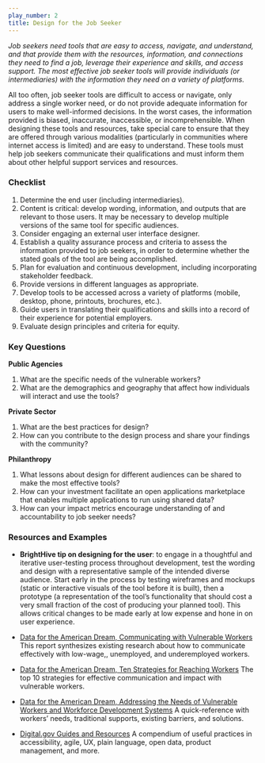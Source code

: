 ```yaml
---
play_number: 2
title: Design for the Job Seeker
---
```


*Job seekers need tools that are easy to access, navigate, and understand, and that provide them with the resources, information, and connections they need to find a job, leverage their experience and skills, and access support. The most effective job seeker tools will provide individuals (or intermediaries) with the information they need on a variety of platforms.*

All too often, job seeker tools are difficult to access or navigate, only address a single worker need, or do not provide adequate information for users to make well-informed decisions. In the worst cases, the information provided is biased, inaccurate, inaccessible, or incomprehensible. When designing these tools and resources, take special care to ensure that they are offered through various modalities (particularly in communities where internet access is limited) and are easy to understand. These tools must help job seekers communicate their qualifications and must inform them about other helpful support services and resources.

### Checklist
1. Determine the end user (including intermediaries).
2. Content is critical: develop wording, information, and outputs that are relevant to those users. It may be necessary to develop multiple versions of the same tool for specific audiences.
3. Consider engaging an external user interface designer.
4. Establish a quality assurance process and criteria to assess the information provided to job seekers, in order to determine whether the stated goals of the tool are being accomplished.
5. Plan for evaluation and continuous development, including incorporating stakeholder feedback. 
6. Provide versions in different languages as appropriate.
7. Develop tools to be accessed across a variety of platforms (mobile, desktop, phone, printouts, brochures, etc.).
8. Guide users in translating their qualifications and skills into a record of their experience for potential employers.
9. Evaluate design principles and criteria for equity.

### Key Questions
**Public Agencies**
1. What are the specific needs of the vulnerable workers?
2. What are the demographics and geography that affect how individuals will interact and use the tools?

**Private Sector**
1. What are the best practices for design?
2. How can you contribute to the design process and share your findings with the community?

**Philanthropy**
1. What lessons about design for different audiences can be shared to make the most effective tools?
2. How can your investment facilitate an open applications marketplace that enables multiple applications to run using shared data?
3. How can your impact metrics encourage understanding of and accountability to job seeker needs?

### Resources and Examples
* **BrightHive tip on designing for the user**: to engage in a thoughtful and iterative user-testing process throughout development, test the wording and design with a representative sample of the intended diverse audience. Start early in the process by testing wireframes and mockups (static or interactive visuals of the tool before it is built), then a prototype (a representation of the tool’s functionality that should cost a very small fraction of the cost of producing your planned tool). This allows critical changes to be made early at low expense and hone in on user experience.

* [Data for the American Dream, Communicating with Vulnerable Workers](https://d4ad.com/wp-content/uploads/2020/06/Communication-Research-Brief.pdf)
    This report synthesizes existing research about how to communicate effectively with low-wage,, unemployed, and underemployed workers. 

* [Data for the American Dream, Ten Strategies for Reaching Workers](https://d4ad.com/wp-content/uploads/2020/06/D4AD-Needs-of-Workers.pdf)
    The top 10 strategies for effective communication and impact with vulnerable workers.

* [Data for the American Dream, Addressing the Needs of Vulnerable Workers and Workforce Development Systems](https://d4ad.com/wp-content/uploads/2020/06/D4AD-Needs-of-Workers.pdf)
    A quick-reference with workers’ needs, traditional supports, existing barriers, and solutions.

* [Digital.gov Guides and Resources](https://digital.gov/resources/)
    A compendium of useful practices in accessibility, agile, UX, plain language, open data, product management, and more.
